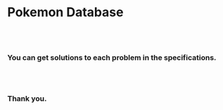 # Pokemon Database
<br><br>

### You can get solutions to each problem in the specifications.
<br><br>

### Thank you.

